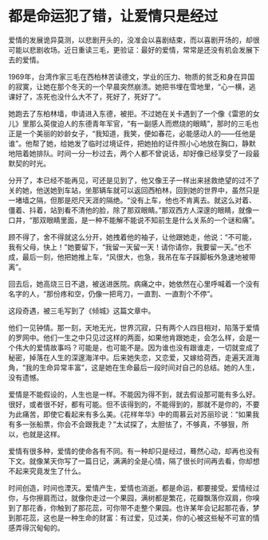 # 都是命运犯了错，让爱情只是经过

爱情的发展诡异莫测，以悲剧开头的，没准会以喜剧结束，而以喜剧开场的，却很可能以悲剧收场。近日重读三毛，更验证：最好的爱情，常常是还没有机会发展下去的爱情。 

1969年，台湾作家三毛在西柏林苦读德文，学业的压力、物质的贫乏和身在异国的寂寞，让她在那个冬天的一个早晨突然崩溃。她把书埋在雪地里，“心一横，逃课好了，冻死也没什么大不了，死好了，死好了”。 

她跑去了东柏林墙，申请进入东德，被拒。不过她在关卡遇到了一个像《雷恩的女儿》里那么英俊迫人的东德青年军官，“有一副感人而燃烧的眼睛”，那时的三毛也正是一个美丽的妙龄女子，“我知道，我笑，便如春花，必能感动人的——任他是谁”。他帮了她，给她发了临时过境证件，把她拍的证件照小心地放在胸口，静默地陪着她排队。时间一分一秒过去，两个人都不曾说话，却好像已经享受了一段最默契的时光。 

分开了，本已经不能再见，可还是见到了，他又像王子一样出来拯救绝望的过不了关的她，他送她到车站，坐那辆车就可以返回西柏林，回到她的世界中，虽然只是一堵墙之隔，但那是咫尺天涯的隔绝。“没有上车，他也不肯离去。就这么对着、僵着、抖着，站到看不清他的脸，除了那双眼睛。”那双西方人深邃的眼睛，就像一口井，“那双眼睛里面，是一种不能解不能说不知前生是什么关系的一个谜和痛”。 

顾不得了，舍不得就这么分开，她拽着他的袖子，让他跟她走，他说：“不可能，我有父母，快上！”她要留下，“我留一天留一天！请你请你，我要留一天。”也不成，最后一刻，他把她推上车，“风很大，也急，我吊在车子踩脚板外急速地被带离”。 

回去后，她高烧三日不退，被送进医院。病痛之中，她依然在心里呼喊着一个没有名字的人，“那份疼和空，仍像一把弯刀，一直割、一直割个不停”。 

这段奇遇，被三毛写到了《倾城》这篇文章中。 

他们一见钟情。那一刻，天地无光，世界沉寂，只有两个人四目相对，陷落于爱情的罗网中。他们一生之中只见过这样的两面，如果他肯跟她走，会怎么样，会是一个伟大的爱情故事吗？可能是，也可能不是。因为谁也没有跟谁走，一切就变成了秘密，掉落在人生的深邃海洋中。后来她失恋，又恋爱，又嫁给荷西，走遍天涯海角，“我的生命异常丰富”，这是她在生命最后一段时间对自己的总结。她的人生，没有遗憾。 

爱情是不能假设的，人生也是一样。不能因为得不到，就去假设那可能有多么好。很好，或者很不好，都有可能。但不该得到的，不能得到的，那就不是你的，不要为此痛苦，即使它看起来有多么美。《花样年华》中的周慕云对苏丽珍说：“如果我有多一张船票，你会不会跟我走？”太试探了，太胆怯了，不够真，不够狠，所以，也就是这样。 

爱情有很多种，爱情的使命各有不同。有一种却只是经过，蓦然心动，却再也没有下文。就像某天你写了一篇日记，满满的全是心情，隔了很长时间再去看，你却想不起来究竟发生了什么。 

时间创造，时间也湮灭。爱情产生，爱情也消逝。都是命运，都要接受。爱情经过你，与你擦肩而过，就像你走过一个果园，满树都是繁花，花瓣飘落你双肩，你嗅到了那花香，你触到了那花蕊，可你带不走整个果园。也许某年会记起那花香，梦到那花蕊，这也是一种生命的财富：有过爱，见过美，你的心被这些秘不可宣的情感弄得沉甸甸的。